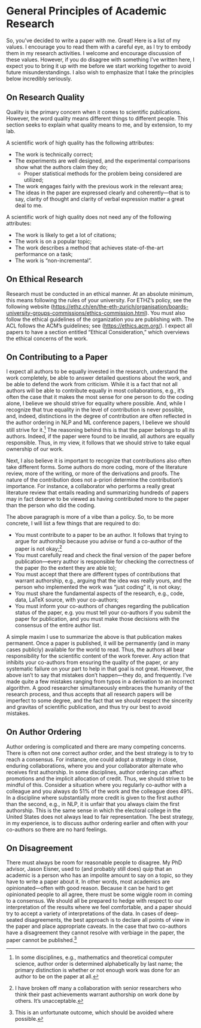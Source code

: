 # General Principles of Academic Research 

So, you’ve decided to write a paper with me. Great! Here is a list of my values. I encourage you to read them with a careful eye, as I try to embody them in my research activities. I welcome and encourage discussion of these values. However, if you do disagree with something I’ve written here, I expect you to bring it up with me before we start working together to avoid future misunderstandings. I also wish to emphasize that I take the principles below incredibly seriously.


## On Research Quality 

Quality is the primary concern when it comes to scientific publications. However, the word quality means different things to different people. This section seeks to explain what quality means to me, and by extension, to my lab. 

A scientific work of high quality has the following attributes:
* The work is technically correct;
* The experiments are well designed, and the experimental comparisons show what the authors claim they do;
    * Proper statistical methods for the problem being considered are utilized;
* The work engages fairly with the previous work in the relevant area;
* The ideas in the paper are expressed clearly and coherently—that is to say, clarity of thought and clarity of verbal expression matter a great deal to me.

A scientific work of high quality does not need any of the following attributes:
* The work is likely to get a lot of citations;
* The work is on a popular topic;
* The work describes a method that achieves state-of-the-art performance on a task;
* The work is “non-incremental”. 



## On Ethical Research

Research must be conducted in an ethical manner. At an absolute minimum, this means following the rules of your university. For ETHZ’s policy, see the following website (https://ethz.ch/en/the-eth-zurich/organisation/boards-university-groups-commissions/ethics-commission.html). You must also follow the ethical guidelines of the organization you are publishing with. The ACL follows the ACM’s guidelines; see (https://ethics.acm.org/). I expect all papers to have a section entitled “Ethical Consideration,” which overviews the ethical concerns of the work. 


## On Contributing to a Paper

I expect all authors to be equally invested in the research, understand the work completely, be able to answer detailed questions about the work, and be able to defend the work from criticism. While it is a fact that not all authors will be able to contribute equally in most collaborations, e.g., it’s often the case that it makes the most sense for one person to do the coding alone, I believe we should strive for equality where possible. And, while I recognize that true equality in the level of contribution is never possible, and, indeed, distinctions in the degree of contribution are often reflected in the author ordering in NLP and ML conference papers, I believe we should still strive for it.[^1] The reasoning behind this is that the paper belongs to all its authors. Indeed, if the paper were found to be invalid, all authors are equally responsible. Thus, in my view, it follows that we should strive to take equal ownership of our work.

[^1]: In some disciplines, e.g., mathematics and theoretical computer science, author order is determined alphabetically by last name; the primary distinction is whether or not enough work was done for an author to be on the paper at all. 


Next, I also believe it is important to recognize that contributions also often take different forms. Some authors do more coding, more of the literature review, more of the writing, or more of the derivations and proofs. The nature of the contribution does not a-priori determine the contribution’s importance. For instance, a collaborator who performs a really great literature review that entails reading and summarizing hundreds of papers may in fact deserve to be viewed as having contributed more to the paper than the person who did the coding.

The above paragraph is more of a vibe than a policy. So, to be more concrete, I will list a few things that are required to do:
* You must contribute to a paper to be an author. It follows that trying to argue for authorship because you advise or fund a co-author of the paper is not okay;[^2]
* You must carefully read and check the final version of the paper before publication—every author is responsible for checking the correctness of the paper (to the extent they are able to);
* You must accept that there are different types of contributions that warrant authorship, e.g., arguing that the idea was really yours, and the person who implemented the work was “just coding” it, is not okay;
* You must share the fundamental aspects of the research, e.g., code, data, LaTeX source, with your co-authors; 
* You must inform your co-authors of changes regarding the publication status of the paper, e.g. you must tell your co-authors if you submit the paper for publication, and you must make those decisions with the consensus of the entire author list.

[^2]: I have broken off many a collaboration with senior researchers who think their past achievements warrant authorship on work done by others. It’s unacceptable.



A simple maxim I use to summarize the above is that publication makes permanent. Once a paper is published, it will be permanently (and in many cases publicly) available for the world to read. Thus, the authors all bear responsibility for the scientific content of the work forever. Any action that inhibits your co-authors from ensuring the quality of the paper, or any systematic failure on your part to help in that goal is not great. However, the above isn’t to say that mistakes don’t happen—they do, and frequently. I’ve made quite a few mistakes ranging from typos in a derivation to an incorrect algorithm. A good researcher simultaneously embraces the humanity of the research process, and thus accepts that all research papers will be imperfect to some degree, and the fact that we should respect the sincerity and gravitas of scientific publication, and thus try our best to avoid mistakes. 


## On Author Ordering

Author ordering is complicated and there are many competing concerns. There is often not one correct author order, and the best strategy is to try to reach a consensus. For instance, one could adopt a strategy in close, enduring collaborations, where you and your collaborator alternate who receives first authorship. In some disciplines, author ordering can affect promotions and the implicit allocation of credit. Thus, we should strive to be mindful of this. Consider a situation where you regularly co-author with a colleague and you always do 51% of the work and the colleague does 49%. In a discipline where substantially more credit is given to the first author than the second, e.g., in NLP, it is unfair that you always claim the first authorship. This is the same sense in which the electoral college in the United States does not always lead to fair representation. The best strategy, in my experience, is to discuss author ordering earlier and often with your co-authors so there are no hard feelings.


## On Disagreement

There must always be room for reasonable people to disagree. My PhD advisor, Jason Eisner, used to (and probably still does) quip that an academic is a person who has an impolite amount to say on a topic, so they have to write a paper about it. In other words, most academics are opinionated—often with good reason. Because it can be hard to get opinionated people to all agree, there must be some wiggle room in coming to a consensus. We should all be prepared to hedge with respect to our interpretation of the results where we feel comfortable, and a paper should try to accept a variety of interpretations of the data. In cases of deep-seated disagreements, the best approach is to declare all points of view in the paper and place appropriate caveats. In the case that two co-authors have a disagreement they cannot resolve with verbiage in the paper, the paper cannot be published.[^3]

[^3]: This is an unfortunate outcome, which should be avoided where possible.

